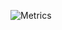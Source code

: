 <!-- If you're using "master" as default branch -->
![Metrics](https://github.com/laisevn/laisevn/blob/master/github-metrics.svg)
